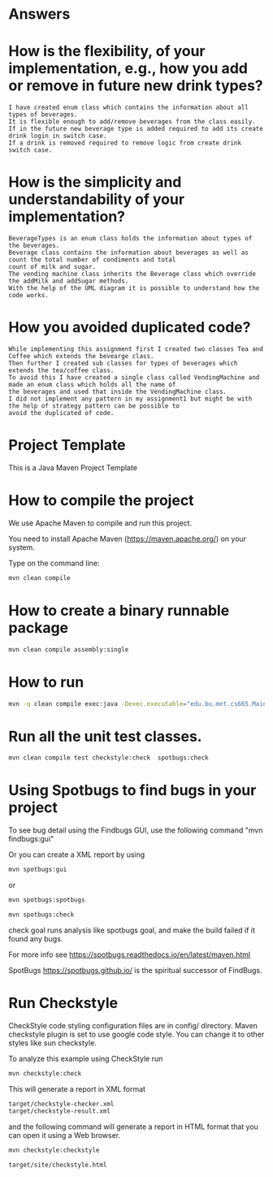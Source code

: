 # Answers

# How is the flexibility, of your implementation, e.g., how you add or remove in future new drink types?
    I have created enum class which contains the information about all types of beverages.
    It is flexible enough to add/remove beverages from the class easily. 
    If in the future new beverage type is added required to add its create drink login in switch case. 
    If a drink is removed required to remove logic from create drink switch case.

# How is the simplicity and understandability of your implementation?
    BeverageTypes is an enum class holds the information about types of the beverages.
    Beverage class contains the information about beverages as well as count the total number of condiments and total
    count of milk and sugar.
    The vending machine class inherits the Beverage class which override the addMilk and addSugar methods.
    With the help of the UML diagram it is possible to understand how the code works.

# How you avoided duplicated code?
    While implementing this assignment first I created two classes Tea and Coffee which extends the bevearge class.
    Then further I created sub classes for types of beverages which extends the tea/coffee class.
    To avoid this I have created a single class called VendingMachine and made an enum class which holds all the name of
    the beverages and used that inside the VendingMachine class.
    I did not implement any pattern in my assignment1 but might be with the help of strategy pattern can be possible to 
    avoid the duplicated of code.

# Project Template

This is a Java Maven Project Template


# How to compile the project

We use Apache Maven to compile and run this project. 

You need to install Apache Maven (https://maven.apache.org/)  on your system. 

Type on the command line: 

```bash
mvn clean compile
```

# How to create a binary runnable package 


```bash
mvn clean compile assembly:single
```


# How to run

```bash
mvn -q clean compile exec:java -Dexec.executable="edu.bu.met.cs665.Main" -Dlog4j.configuration="file:log4j.properties"
```

# Run all the unit test classes.


```bash
mvn clean compile test checkstyle:check  spotbugs:check
```

# Using Spotbugs to find bugs in your project 

To see bug detail using the Findbugs GUI, use the following command "mvn findbugs:gui"

Or you can create a XML report by using  


```bash
mvn spotbugs:gui 
```

or 


```bash
mvn spotbugs:spotbugs
```


```bash
mvn spotbugs:check 
```

check goal runs analysis like spotbugs goal, and make the build failed if it found any bugs. 


For more info see 
https://spotbugs.readthedocs.io/en/latest/maven.html


SpotBugs https://spotbugs.github.io/ is the spiritual successor of FindBugs.


# Run Checkstyle 

CheckStyle code styling configuration files are in config/ directory. Maven checkstyle plugin is set to use google code style. 
You can change it to other styles like sun checkstyle. 

To analyze this example using CheckStyle run 

```bash
mvn checkstyle:check
```

This will generate a report in XML format


```bash
target/checkstyle-checker.xml
target/checkstyle-result.xml
```

and the following command will generate a report in HTML format that you can open it using a Web browser. 

```bash
mvn checkstyle:checkstyle
```

```bash
target/site/checkstyle.html
```




